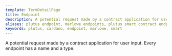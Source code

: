 ```yaml
---
template: TermDetailPage
title: Endpoint
description: A potential request made by a contract application for user input. Every endpoint has a name and a type.
aliases: plutus endpoint, marlowe endpoints, plutus smart contract endpoints, utxo smart contracts
keywords: plutus, cardano, endpoint, marlowe, smart
---
```


A potential request made by a contract application for user input. Every endpoint has a name and a type.